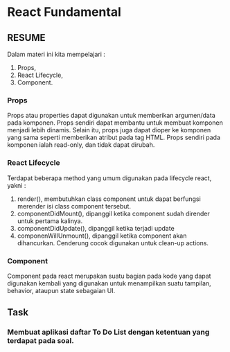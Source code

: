 # React Fundamental
## RESUME
Dalam materi ini kita mempelajari :
 1. Props,
 2. React Lifecycle,
 3. Component.

 ### Props
Props atau properties dapat digunakan untuk memberikan argumen/data pada komponen. Props sendiri dapat membantu untuk membuat komponen menjadi lebih dinamis. Selain itu, props juga dapat dioper ke komponen yang sama seperti memberikan atribut pada tag HTML. Props sendiri pada komponen ialah read-only, dan tidak dapat dirubah.

### React Lifecycle
Terdapat beberapa method yang umum digunakan pada lifecycle react, yakni : 
1. render(), membutuhkan class component untuk dapat berfungsi merender isi class component tersebut.
2. componentDidMount(), dipanggil ketika component sudah dirender untuk pertama kalinya. 
3. componentDidUpdate(), dipanggil ketika terjadi update
4. componenWillUnmount(), dipanggil ketika component akan dihancurkan. Cenderung cocok digunakan untuk clean-up actions.

### Component
Component pada react merupakan suatu bagian pada kode yang dapat digunakan kembali yang digunakan untuk menampilkan suatu tampilan, behavior, ataupun state sebagaian UI.

## Task
### Membuat aplikasi daftar To Do List dengan ketentuan yang terdapat pada soal.